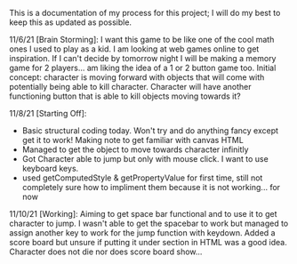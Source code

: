 This is a documentation of my process for this project; I will do my best to keep this as updated as possible. 




11/6/21 [Brain Storming]:
I want this game to be like one of the cool math ones I used to play as a kid. I am looking at web games online to get inspiration. If I can't decide by tomorrow night I will be making a memory game for 2 players... am liking the idea of a 1 or 2 button game too. 
Initial concept: character is moving forward with objects that will come with potentially being able to kill character. Character will have another functioning button that is able to kill objects moving towards it?

11/8/21 [Starting Off]:
- Basic structural coding today. Won't try and do anything fancy except get it to work! Making note to get familiar with canvas HTML 
- Managed to get the object to move towards character infinitly  
- Got Character able to jump but only with mouse click. I want to use keyboard keys.
- used getComputedStyle & getPropertyValue for first time, still not completely sure how to impliment them because it is not working... for now

11/10/21 [Working]:
Aiming to get space bar functional and to use it to get character to jump. I wasn't able to get the spacebar to  work but managed to assign another key to work for the jump function with keydown. Added a score board but unsure if putting it under section in HTML was a good idea. Character does not die nor does score board show...
 